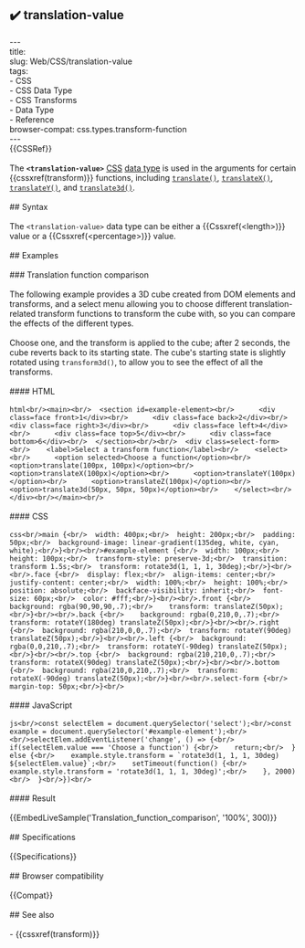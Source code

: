## ✔️ translation-value 
 ---<br/>title: <translation-value><br/>slug: Web/CSS/translation-value<br/>tags:<br/>  - CSS<br/>  - CSS Data Type<br/>  - CSS Transforms<br/>  - Data Type<br/>  - Reference<br/>browser-compat: css.types.transform-function<br/>---<br/>{{CSSRef}}<br/><br/>The **`<translation-value>`** [CSS](/en-US/docs/Web/CSS) [data type](/en-US/docs/Web/CSS/CSS_Types) is used in the arguments for certain {{cssxref(transform)}} functions, including [`translate()`](/en-US/docs/Web/CSS/transform-function/translate()), [`translateX()`](/en-US/docs/Web/CSS/transform-function/translateX()), [`translateY()`](/en-US/docs/Web/CSS/transform-function/translateY()), and [`translate3d()`](/en-US/docs/Web/CSS/transform-function/translate3d()).<br/><br/>## Syntax<br/><br/>The `<translation-value>` data type can be either a {{Cssxref(&lt;length&gt;)}} value or a {{Cssxref(&lt;percentage&gt;)}} value.<br/><br/>## Examples<br/><br/>### Translation function comparison<br/><br/>The following example provides a 3D cube created from DOM elements and transforms, and a select menu allowing you to choose different translation-related transform functions to transform the cube with, so you can compare the effects of the different types.<br/><br/>Choose one, and the transform is applied to the cube; after 2 seconds, the cube reverts back to its starting state. The cube's starting state is slightly rotated using `transform3d()`, to allow you to see the effect of all the transforms.<br/><br/>#### HTML<br/><br/>```html<br/><main><br/>  <section id=example-element><br/>      <div class=face front>1</div><br/>      <div class=face back>2</div><br/>      <div class=face right>3</div><br/>      <div class=face left>4</div><br/>      <div class=face top>5</div><br/>      <div class=face bottom>6</div><br/>  </section><br/><br/>  <div class=select-form><br/>    <label>Select a transform function</label><br/>    <select><br/>      <option selected>Choose a function</option><br/>      <option>translate(100px, 100px)</option><br/>      <option>translateX(100px)</option><br/>      <option>translateY(100px)</option><br/>      <option>translateZ(100px)</option><br/>      <option>translate3d(50px, 50px, 50px)</option><br/>    </select><br/>  </div><br/></main><br/>```<br/><br/>#### CSS<br/><br/>```css<br/>main {<br/>  width: 400px;<br/>  height: 200px;<br/>  padding: 50px;<br/>  background-image: linear-gradient(135deg, white, cyan, white);<br/>}<br/><br/>#example-element {<br/>  width: 100px;<br/>  height: 100px;<br/>  transform-style: preserve-3d;<br/>  transition: transform 1.5s;<br/>  transform: rotate3d(1, 1, 1, 30deg);<br/>}<br/><br/>.face {<br/>  display: flex;<br/>  align-items: center;<br/>  justify-content: center;<br/>  width: 100%;<br/>  height: 100%;<br/>  position: absolute;<br/>  backface-visibility: inherit;<br/>  font-size: 60px;<br/>  color: #fff;<br/>}<br/><br/>.front {<br/>    background: rgba(90,90,90,.7);<br/>    transform: translateZ(50px);<br/>}<br/><br/>.back {<br/>    background: rgba(0,210,0,.7);<br/>    transform: rotateY(180deg) translateZ(50px);<br/>}<br/><br/>.right {<br/>  background: rgba(210,0,0,.7);<br/>  transform: rotateY(90deg) translateZ(50px);<br/>}<br/><br/>.left {<br/>  background: rgba(0,0,210,.7);<br/>  transform: rotateY(-90deg) translateZ(50px);<br/>}<br/><br/>.top {<br/>  background: rgba(210,210,0,.7);<br/>  transform: rotateX(90deg) translateZ(50px);<br/>}<br/><br/>.bottom {<br/>  background: rgba(210,0,210,.7);<br/>  transform: rotateX(-90deg) translateZ(50px);<br/>}<br/><br/>.select-form {<br/>  margin-top: 50px;<br/>}<br/>```<br/><br/>#### JavaScript<br/><br/>```js<br/>const selectElem = document.querySelector('select');<br/>const example = document.querySelector('#example-element');<br/><br/>selectElem.addEventListener('change', () => {<br/>  if(selectElem.value === 'Choose a function') {<br/>    return;<br/>  } else {<br/>    example.style.transform = `rotate3d(1, 1, 1, 30deg) ${selectElem.value}`;<br/>    setTimeout(function() {<br/>      example.style.transform = 'rotate3d(1, 1, 1, 30deg)';<br/>    }, 2000)<br/>  }<br/>})<br/>```<br/><br/>#### Result<br/><br/>{{EmbedLiveSample('Translation_function_comparison', '100%', 300)}}<br/><br/>## Specifications<br/><br/>{{Specifications}}<br/><br/>## Browser compatibility<br/><br/>{{Compat}}<br/><br/>## See also<br/><br/>- {{cssxref(transform)}}<br/>